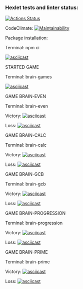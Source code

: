 ### Hexlet tests and linter status:
[![Actions Status](https://github.com/Vyacheslavorlov777/frontend-project-44/actions/workflows/hexlet-check.yml/badge.svg)](https://github.com/Vyacheslavorlov777/frontend-project-44/actions)

CodeClimate:
[![Maintainability](https://api.codeclimate.com/v1/badges/773a547dc186dbd10d96/maintainability)](https://codeclimate.com/github/Vyacheslavorlov777/frontend-project-44/maintainability)

Package installation:

Terminal: npm ci

[![asciicast](https://asciinema.org/a/row4FHmeOEiX2yTaar9VEnqCf.svg)](https://asciinema.org/a/row4FHmeOEiX2yTaar9VEnqCf)


STARTED GAME

Terminal: brain-games

[![asciicast](https://asciinema.org/a/ivzCPpyy2ts65poWQy3VEWjD8.svg)](https://asciinema.org/a/ivzCPpyy2ts65poWQy3VEWjD8)


GAME BRAIN-EVEN

Terminal: brain-even

Victory:
[![asciicast](https://asciinema.org/a/ZN1N1Op2H7VzsghuXvEezkjIN.svg)](https://asciinema.org/a/ZN1N1Op2H7VzsghuXvEezkjIN)

Loss:
[![asciicast](https://asciinema.org/a/49m9HKQk8VdxshzIPl7dWvosV.svg)](https://asciinema.org/a/49m9HKQk8VdxshzIPl7dWvosV)


GAME BRAIN-CALC

Terminal: brain-calc

Victory:
[![asciicast](https://asciinema.org/a/bsLoUhSzYZQUZ3y4TGlHHOj7j.svg)](https://asciinema.org/a/bsLoUhSzYZQUZ3y4TGlHHOj7j)

Loss:
[![asciicast](https://asciinema.org/a/xdeN3UxhosGxNyHSVV3hf7lX6.svg)](https://asciinema.org/a/xdeN3UxhosGxNyHSVV3hf7lX6)


GAME BRAIN-GCB

Terminal: brain-gcb

Victory:
[![asciicast](https://asciinema.org/a/RqQZViuS3TEwwhyDokyH0acMX.svg)](https://asciinema.org/a/RqQZViuS3TEwwhyDokyH0acMX)

Loss:
[![asciicast](https://asciinema.org/a/1ARaMlj7qtfgX0wFi6DIwgzJn.svg)](https://asciinema.org/a/1ARaMlj7qtfgX0wFi6DIwgzJn) 


GAME BRAIN-PROGRESSION

Terminal: brain-progression

Victory:
[![asciicast](https://asciinema.org/a/sEpTXU6YnaZpfZIUgB7LE0lbM.svg)](https://asciinema.org/a/sEpTXU6YnaZpfZIUgB7LE0lbM)

Loss:
[![asciicast](https://asciinema.org/a/ZzzyHhyx8ar149RMCe8p2QNNW.svg)](https://asciinema.org/a/ZzzyHhyx8ar149RMCe8p2QNNW)


GAME BRAIN-PRIME

Terminal: brain-prime

Victory:
[![asciicast](https://asciinema.org/a/x5TnzH6r5gHyKvSNOQBLoLkEZ.svg)](https://asciinema.org/a/x5TnzH6r5gHyKvSNOQBLoLkEZ)

Loss:
[![asciicast](https://asciinema.org/a/3HO96UAy0lo1j85KsodtoPHzb.svg)](https://asciinema.org/a/3HO96UAy0lo1j85KsodtoPHzb)